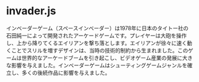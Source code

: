 # invader.js
インベーダーゲーム（スペースインベーダー）は1978年に日本のタイトー社の石田純一によって開発されたアーケードゲームです。プレイヤーは大砲を操作し、上から降りてくるエイリアンを撃ち落とします。エイリアンが徐々に速く動くことでスリルを増すデザインは、当時の技術的制約から生まれました。このゲームは世界的なアーケードブームを引き起こし、ビデオゲーム産業の発展に大きな影響を与えました。インベーダーゲームはシューティングゲームジャンルを確立し、多くの後続作品に影響を与えました。
